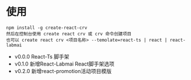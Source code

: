 # 使用
    npm install -g create-react-crv
    然后在控制台使用 create react crv 或 crv 命令创建项目
    也可以 create react crv <项目名称> --temolate=react-ts | react | react-labmai

- v0.0.0
    React-Ts 脚手架
- v0.1.0
    新增React-Labmai React脚手架选项
- v0.2.0
    新增react-promotion活动项目模版
